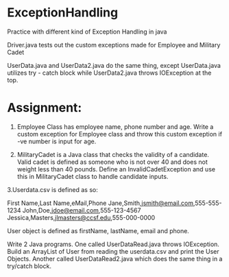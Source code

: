 # ExceptionHandling
Practice with different kind of Exception Handling in java


Driver.java tests out the custom exceptions made for Employee and Military Cadet

UserData.java and UserData2.java do the same thing, except UserData.java utilizes try - catch block while UserData2.java throws IOException at the top.


# Assignment:
1. Employee Class has employee name, phone number and age. Write a custom exception for Employee class and throw this custom exception if -ve number is input for age.

2. MilitaryCadet is a Java class that checks the validity of a candidate. Valid cadet is defined as someone who is not over 40 and does not weight less than 40 pounds. Define an InvalidCadetException and use this in MilitaryCadet class to handle candidate inputs.

 

3.Userdata.csv is defined as so:

First Name,Last Name,eMail,Phone
Jane,Smith,jsmith@email.com,555-555-1234
John,Doe,jdoe@email.com,555-123-4567
Jessica,Masters,jlmasters@ccsf.edu,555-000-0000

User object is defined as firstName, lastName, email and phone.

Write 2 Java programs. One called UserDataRead.java throws IOException. Build an ArrayList of User from reading the userdata.csv and print the User Objects. Another called UserDataRead2.java which does the same thing in a try/catch block.

 
